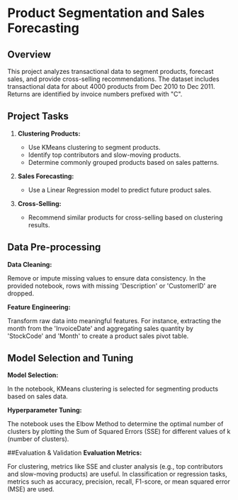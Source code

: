 # Product Segmentation and Sales Forecasting

## Overview
This project analyzes transactional data to segment products, forecast sales, and provide cross-selling recommendations. The dataset includes transactional data for about 4000 products from Dec 2010 to Dec 2011. Returns are identified by invoice numbers prefixed with "C".

## Project Tasks
1. **Clustering Products:**
   - Use KMeans clustering to segment products.
   - Identify top contributors and slow-moving products.
   - Determine commonly grouped products based on sales patterns.

2. **Sales Forecasting:**
   - Use a Linear Regression model to predict future product sales.

3. **Cross-Selling:**
   - Recommend similar products for cross-selling based on clustering results.

  
## Data Pre-processing
**Data Cleaning:**

Remove or impute missing values to ensure data consistency. In the provided notebook, rows with missing 'Description' or 'CustomerID' are dropped.

**Feature Engineering:**

Transform raw data into meaningful features. For instance, extracting the month from the 'InvoiceDate' and aggregating sales quantity by 'StockCode' and 'Month' to create a product sales pivot table.

## Model Selection and Tuning

**Model Selection:**

In the notebook, KMeans clustering is selected for segmenting products based on sales data.

**Hyperparameter Tuning:**

The notebook uses the Elbow Method to determine the optimal number of clusters by plotting the Sum of Squared Errors (SSE) for different values of k (number of clusters).

##Evaluation & Validation
**Evaluation Metrics:**

For clustering, metrics like SSE and cluster analysis (e.g., top contributors and slow-moving products) are useful. In classification or regression tasks, metrics such as accuracy, precision, recall, F1-score, or mean squared error (MSE) are used.
